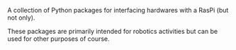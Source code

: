 A collection of Python packages for interfacing hardwares with a RasPi (but not
only).

These packages are primarily intended for robotics activities but can be used
for other purposes of course.

